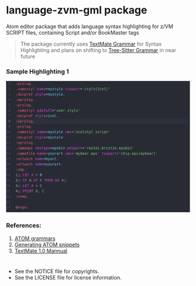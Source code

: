 # language-zvm-gml package

Atom editor package that adds language syntax highlighting for z/VM SCRIPT files, containing Script and/or BookMaster tags

> The package currently uses [TextMate Grammar](https://macromates.com/manual/en/language_grammars) for Syntax Highlighting and plans on shifting to [Tree-Sitter Grammar](http://tree-sitter.github.io/tree-sitter/) in near future

### Sample Highlighting 1
![Screenshot: editing a sample script file](./Screenshot.png)

### References:
1. [ATOM grammars](https://flight-manual.atom.io/hacking-atom/sections/creating-a-grammar)
2. [Generating ATOM snippets](https://flight-manual.atom.io/using-atom/sections/snippets)
3. [TextMate 1.0 Mannual](https://macromates.com/manual/en/language_grammars)
#

* See the NOTICE file for copyrights.
* See the LICENSE file for license information.
